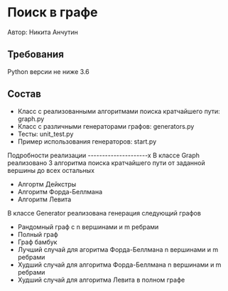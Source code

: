 Поиск в графе
=============
Автор: Никита Анчутин 


Требования
----------
Python версии не ниже 3.6

Состав
------
- Класс с реализованными алгоритмами поиска кратчайшего пути: graph.py 
- Класс с различными генераторами графов: generators.py
- Тесты: unit_test.py
- Пример использования генераторов: start.py

Подробности реализации
---------------------х
В классе Graph реализовано 3 алгоритма поиска кратчайшего пути от заданной вершины до всех остальных
- Алгортм Дейкстры
- Алгоритм Форда-Беллмана
- Алгоритм Левита

В классе Generator реализована генерация следующий графов
- Рандомный граф с n вершинами и m ребрами
- Полный граф
- Граф бамбук
- Лучший случай для агоритма Форда-Беллмана n вершинами и m ребрами
- Худший случай для алгоритма Форда-Беллмана n вершинами и m ребрами
- Худший случай для алгоритма Левита в полном графе

